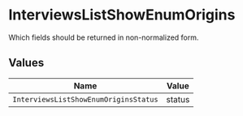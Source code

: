 # InterviewsListShowEnumOrigins

Which fields should be returned in non-normalized form.


## Values

| Name                                  | Value                                 |
| ------------------------------------- | ------------------------------------- |
| `InterviewsListShowEnumOriginsStatus` | status                                |